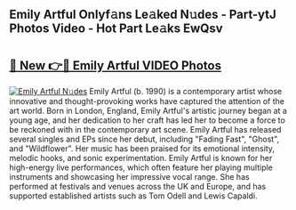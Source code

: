 ## Emily Artful Onlyf𝚊ns Le𝚊ked N𝚞des - Part-ytJ Photos Video - Hot Part Le𝚊ks EwQsv

# <h2><a href="http://ac48756.deff.icu/?id=Emily+Artful">🔗 New 👉🔴 Emily Artful VIDEO Photos</a></h2>

[![Emily Artful N𝚞des](https://i.imgur.com/rIISA9y.gif)](http://ac48756.deff.icu/?id=Emily+Artful)
Emily Artful (b. 1990) is a contemporary artist whose innovative and thought-provoking works have captured the attention of the art world. Born in London, England, Emily Artful's artistic journey began at a young age, and her dedication to her craft has led her to become a force to be reckoned with in the contemporary art scene. Emily Artful has released several singles and EPs since her debut, including "Fading Fast", "Ghost", and "Wildflower". Her music has been praised for its emotional intensity, melodic hooks, and sonic experimentation. Emily Artful is known for her high-energy live performances, which often feature her playing multiple instruments and showcasing her impressive vocal range. She has performed at festivals and venues across the UK and Europe, and has supported established artists such as Tom Odell and Lewis Capaldi.
